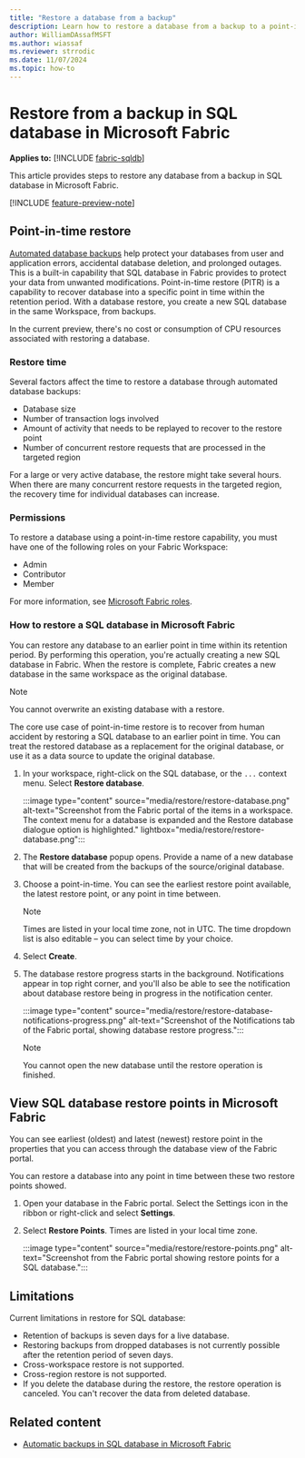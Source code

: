 ```yaml
---
title: "Restore a database from a backup"
description: Learn how to restore a database from a backup to a point-in-time in SQL database in Microsoft Fabric
author: WilliamDAssafMSFT
ms.author: wiassaf
ms.reviewer: strrodic 
ms.date: 11/07/2024
ms.topic: how-to
---
```

# Restore from a backup in SQL database in Microsoft Fabric

**Applies to:** [!INCLUDE [fabric-sqldb](../includes/applies-to-version/fabric-sqldb.md)]

This article provides steps to restore any database from a backup in SQL database in Microsoft Fabric.

[!INCLUDE [feature-preview-note](../../includes/feature-preview-note.md)]

## Point-in-time restore

[Automated database backups](backup.md) help protect your databases from user and application errors, accidental database deletion, and prolonged outages. This is a built-in capability that SQL database in Fabric provides to protect your data from unwanted modifications. Point-in-time restore (PITR) is a capability to recover database into a specific point in time within the retention period. With a database restore, you create a new SQL database in the same Workspace, from backups.

In the current preview, there's no cost or consumption of CPU resources associated with restoring a database.

### Restore time

Several factors affect the time to restore a database through automated database backups:

- Database size
- Number of transaction logs involved
- Amount of activity that needs to be replayed to recover to the restore point
- Number of concurrent restore requests that are processed in the targeted region

For a large or very active database, the restore might take several hours. When there are many concurrent restore requests in the targeted region, the recovery time for individual databases can increase.

### Permissions

To restore a database using a point-in-time restore capability, you must have one of the following roles on your Fabric Workspace:

- Admin
- Contributor
- Member

For more information, see [Microsoft Fabric roles](../../get-started/roles-workspaces.md).

### How to restore a SQL database in Microsoft Fabric

You can restore any database to an earlier point in time within its retention period. By performing this operation, you're actually creating a new SQL database in Fabric. When the restore is complete, Fabric creates a new database in the same workspace as the original database.

> [!NOTE]
> You cannot overwrite an existing database with a restore.

The core use case of point-in-time restore is to recover from human accident by restoring a SQL database to an earlier point in time. You can treat the restored database as a replacement for the original database, or use it as a data source to update the original database.

1. In your workspace, right-click on the SQL database, or the `...` context menu. Select **Restore database**.

   :::image type="content" source="media/restore/restore-database.png" alt-text="Screenshot from the Fabric portal of the items in a workspace. The context menu for a database is expanded and the Restore database dialogue option is highlighted." lightbox="media/restore/restore-database.png":::

1. The **Restore database** popup opens. Provide a name of a new database that will be created from the backups of the source/original database. 
1. Choose a point-in-time. You can see the earliest restore point available, the latest restore point, or any point in time between.

   > [!NOTE]
   > Times are listed in your local time zone, not in UTC. The time dropdown list is also editable – you can select time by your choice.

1. Select **Create**.
1. The database restore progress starts in the background. Notifications appear in top right corner, and you'll also be able to see the notification about database restore being in progress in the notification center.

   :::image type="content" source="media/restore/restore-database-notifications-progress.png" alt-text="Screenshot of the Notifications tab of the Fabric portal, showing database restore progress.":::

   > [!NOTE]
   > You cannot open the new database until the restore operation is finished.

## View SQL database restore points in Microsoft Fabric

You can see earliest (oldest) and latest (newest) restore point in the properties that you can access through the database view of the Fabric portal. 

You can restore a database into any point in time between these two restore points showed.

1. Open your database in the Fabric portal. Select the Settings icon in the ribbon or right-click and select **Settings**.
1. Select **Restore Points**. Times are listed in your local time zone.

   :::image type="content" source="media/restore/restore-points.png" alt-text="Screenshot from the Fabric portal showing restore points for a SQL database.":::

## Limitations

Current limitations in restore for SQL database:

- Retention of backups is seven days for a live database.
- Restoring backups from dropped databases is not currently possible after the retention period of seven days.
- Cross-workspace restore is not supported.
- Cross-region restore is not supported.
- If you delete the database during the restore, the restore operation is canceled. You can't recover the data from deleted database.

## Related content

- [Automatic backups in SQL database in Microsoft Fabric](backup.md)
